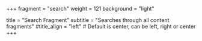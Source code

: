 +++
fragment = "search"
weight = 121
background = "light"

title = "Search Fragment"
subtitle = "Searches through all content fragments"
#title_align = "left" # Default is center, can be left, right or center
+++
